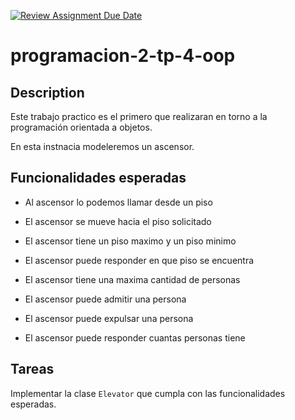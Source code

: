 [![Review Assignment Due Date](https://classroom.github.com/assets/deadline-readme-button-22041afd0340ce965d47ae6ef1cefeee28c7c493a6346c4f15d667ab976d596c.svg)](https://classroom.github.com/a/aBXNvxE3)
# programacion-2-tp-4-oop

## Description

Este trabajo practico es el primero que realizaran en torno a la programación
orientada a objetos. 

En esta instnacia modeleremos un ascensor. 

## Funcionalidades esperadas

- Al ascensor lo podemos llamar desde un piso
- El ascensor se mueve hacia el piso solicitado
- El ascensor tiene un piso maximo y un piso minimo
- El ascensor puede responder en que piso se encuentra


- El ascensor tiene una maxima cantidad de personas
- El ascensor puede admitir una persona
- El ascensor puede expulsar una persona
- El ascensor puede responder cuantas personas tiene


## Tareas

Implementar la clase `Elevator` que cumpla con las funcionalidades esperadas.

